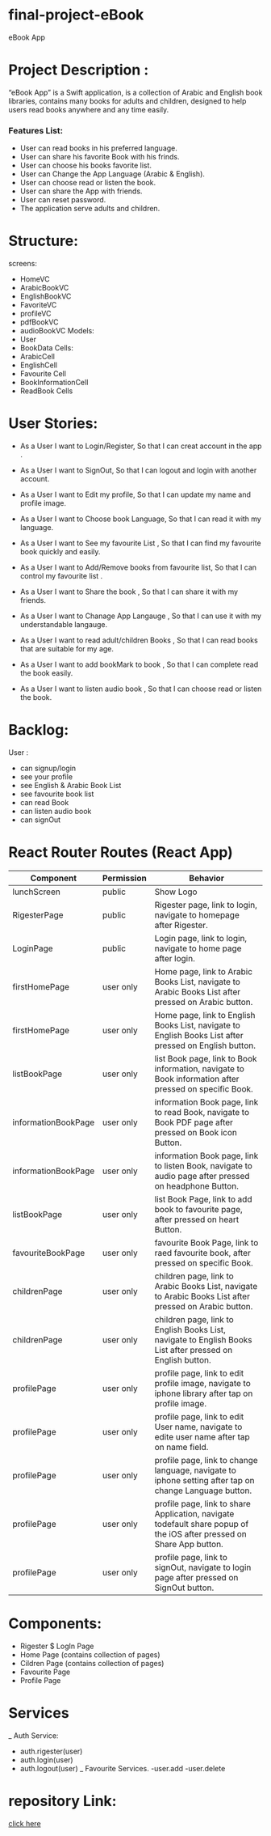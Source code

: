 # final-project-eBook
eBook App 


# Project Description :
“eBook App” is a Swift application, is a collection of Arabic and English book libraries, contains many  books for adults and children, designed to help users read books anywhere and any time easily.

### Features List:

- User can read books in his preferred language.
- User can share his favorite Book with his frinds.
- User can choose his books favorite list.
- User can Change the App Language (Arabic & English).
- User can choose read or listen the book.
- User can share the App with friends.
- User can reset password.
- The application serve adults and children.

# Structure:

screens:
- HomeVC
- ArabicBookVC
- EnglishBookVC
- FavoriteVC
- profileVC
- pdfBookVC
- audioBookVC
Models:
- User
- BookData
Cells:
- ArabicCell
- EnglishCell
- Favourite Cell
- BookInformationCell
- ReadBook Cells


# User Stories:
- As a User  I want  to Login/Register, So that I can creat account in the app .

- As a User  I want  to SignOut, So that I can logout and login with another account.

- As a User  I want  to Edit my profile, So that I can update my name and profile image.

- As a User  I want  to Choose book Language, So that I can read it  with my language.

- As a User I want to See my favourite List , So that I can find my favourite book quickly and easily.

- As a User  I want  to Add/Remove books from favourite list, So that I can  control  my favourite list .

- As a User I want to Share the book , So that I can share it with my friends.

- As a User I want to Chanage App Langauge , So that I can use it with my understandable langauge.

- As a User I want to read adult/children Books , So that I can read books that are suitable for my age.

- As a User I want to add bookMark to book , So that I can complete read the book easily.

- As a User I want to listen audio book , So that I can choose read or listen the book.

# Backlog:
 
User :
- can signup/login
- see your profile
- see English & Arabic Book List
- see favourite book list
- can read Book
- can listen audio book
- can signOut


# React Router Routes (React App)

|      Component      |   Permission   |                                           Behavior                                                                       |
|---------------------|----------------|--------------------------------------------------------------------------------------------------------------------------|
|     lunchScreen     |     public     |                                        Show Logo                                                                         |                                                                                                          
|    RigesterPage     |     public     | Rigester page, link to login, navigate to homepage after Rigester.                                                       |                                                   
|     LoginPage       |     public     | Login page, link to login,  navigate to home page after login.                                                           |
|    firstHomePage    |   user only    | Home page, link to Arabic Books List, navigate to Arabic Books List after pressed on Arabic button.                      |
|    firstHomePage    |   user only    | Home page, link to English Books List, navigate to English Books List after pressed on English button.                   |
|    listBookPage     |   user only    | list Book page, link to Book information, navigate to Book information after pressed on specific Book.                   |
| informationBookPage |   user only    | information Book page, link to read Book, navigate to Book PDF page after pressed on Book icon Button.                   |
| informationBookPage |   user only    | information Book page, link to listen Book, navigate to audio page after pressed on headphone Button.|     
|    listBookPage     |   user only    | list Book Page, link to add book to favourite page, after pressed on heart Button.                                       |                
|  favouriteBookPage  |   user only    | favourite Book Page, link to raed   favourite book, after pressed  on specific Book.                                     |
|    childrenPage     |   user only    | children page, link to Arabic Books List, navigate to Arabic Books List after pressed on Arabic button.                |
|    childrenPage     |   user only    | children page, link to English Books List, navigate to English Books List after  pressed on English button.               |
|    profilePage      |   user only    | profile page, link to edit profile image, navigate to iphone library after tap on profile image.                         |
|    profilePage      |   user only    | profile page, link to edit User name, navigate to edite user name after tap on name field.                               |    
|    profilePage      |   user only    | profile page, link to change language, navigate to iphone setting after tap on change Language button.                   |
|    profilePage      |   user only    | profile page, link to share Application, navigate todefault share popup of the iOS after pressed on Share App button.     |          
|    profilePage      |   user only    | profile page, link to signOut, navigate to login page after pressed on SignOut button.                                   |                               


# Components:

 - Rigester $ LogIn Page 
 - Home Page (contains collection of pages)
 - Cildren Page (contains collection of pages)
 - Favourite Page
 - Profile Page
 
 # Services
_ Auth Service: 
  - auth.rigester(user)
  - auth.login(user)
  - auth.logout(user)
_ Favourite Services.
  -user.add
  -user.delete

# repository Link:
 [click here](https://github.com/AfnanKhalid22/final-project-eBook)


